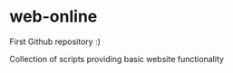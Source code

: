web-online
==========

First Github repository :)

Collection of scripts providing basic website functionality

